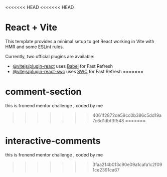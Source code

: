 <<<<<<< HEAD
<<<<<<< HEAD
# React + Vite

This template provides a minimal setup to get React working in Vite with HMR and some ESLint rules.

Currently, two official plugins are available:

- [@vitejs/plugin-react](https://github.com/vitejs/vite-plugin-react/blob/main/packages/plugin-react/README.md) uses [Babel](https://babeljs.io/) for Fast Refresh
- [@vitejs/plugin-react-swc](https://github.com/vitejs/vite-plugin-react-swc) uses [SWC](https://swc.rs/) for Fast Refresh
=======
# comment-section
this is fronend mentor challenge , coded by me
>>>>>>> 4061f2872de59cc0b386c5dd19a7c6d1dbf3f548
=======
# interactive-comments
this is fronend mentor challenge , coded by me
>>>>>>> 3faa214b013c90e09a1cafa1c2f091ce2391ca67
